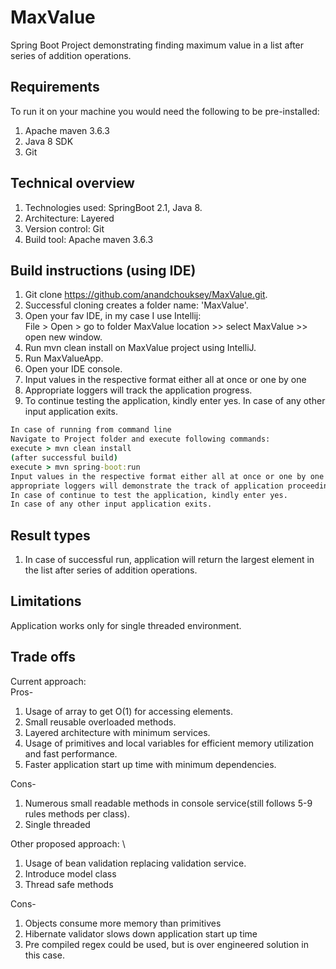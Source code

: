 # MaxValue
Spring Boot Project demonstrating finding maximum value in a list after series of addition operations.

## Requirements
To run it on your machine you would need the following to be pre-installed:
1. Apache maven 3.6.3 
2. Java 8 SDK
3. Git

## Technical overview
1. Technologies used: SpringBoot 2.1, Java 8.
2. Architecture: Layered
3. Version control: Git
4. Build tool: Apache maven 3.6.3

## Build instructions (using IDE)
1. Git clone https://github.com/anandchouksey/MaxValue.git.
2. Successful cloning creates a folder name: 'MaxValue'.
3. Open your fav IDE, in my case I use Intellij: \
   File > Open > go to folder MaxValue location >> select MaxValue >> open 
   new window.
4. Run mvn clean install on MaxValue project using IntelliJ.
5. Run MaxValueApp.
6. Open your IDE console.
7. Input values in the respective format either all at once or one by one
8. Appropriate loggers will track the application progress.
9. To continue testing the application, kindly enter yes.
In case of any other input application exits.

```cmd
In case of running from command line
Navigate to Project folder and execute following commands:
execute > mvn clean install
(after successful build)
execute > mvn spring-boot:run
Input values in the respective format either all at once or one by one
appropriate loggers will demonstrate the track of application proceeding.
In case of continue to test the application, kindly enter yes.
In case of any other input application exits.
```

## Result types
1. In case of successful run, application will return the largest element 
in the list after series of addition operations.

## Limitations
Application works only for single threaded environment.

## Trade offs
Current approach: \
Pros-
1. Usage of array to get O(1) for accessing elements.
2. Small reusable overloaded methods.
3. Layered architecture with minimum services.
4. Usage of primitives and local variables for efficient memory utilization
and fast performance.
5. Faster application start up time with minimum dependencies.

Cons-
1. Numerous small readable methods in console service(still follows 5-9 rules methods per class).
2. Single threaded

Other proposed approach: \
1. Usage of bean validation replacing validation service.
2. Introduce model class
3. Thread safe methods

Cons-
1. Objects consume more memory than primitives
2. Hibernate validator slows down application start up time
3. Pre compiled regex could be used, but is over engineered solution in this case.